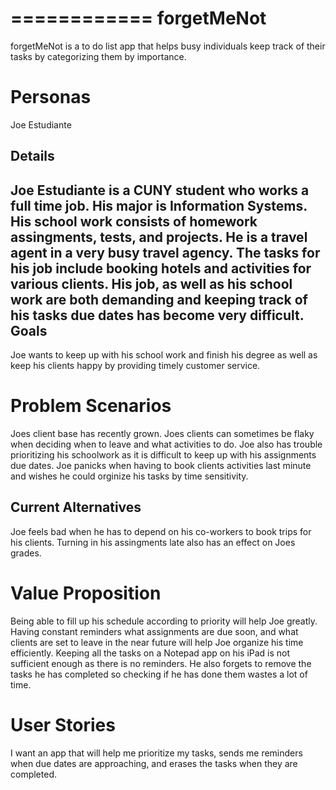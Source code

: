 ============
forgetMeNot
============
forgetMeNot is a to do list app that helps busy individuals keep track of their tasks by categorizing them by importance.

Personas
=========
Joe Estudiante

Details
--------------
Joe Estudiante is a CUNY student who works a full time job.  His major is Information Systems.  His school work consists of homework assingments, tests, and projects.  He is a travel agent in a very busy travel agency.  The tasks for his job include booking hotels and activities for various clients.  His job, as well as his school work are both demanding and keeping track of his tasks due dates has become very difficult.
Goals
---------
Joe wants to keep up with his school work and finish his degree as well as keep his clients happy by providing timely customer service.

Problem Scenarios
=================
Joes client base has recently grown.  Joes clients can sometimes be flaky when deciding when to leave and what activities to do.  Joe also has trouble prioritizing his schoolwork as it is difficult to keep up with his assignments due dates.  Joe panicks when having to book clients activities last minute and wishes he could orginize his tasks by time sensitivity.


Current Alternatives
--------------------
Joe feels bad when he has to depend on his co-workers to book trips for his clients.  Turning in his assingments late also has an effect on Joes grades.

Value Proposition
=================
Being able to fill up his schedule according to priority will help Joe greatly.  Having constant reminders what assignments are due soon, and what clients are set to leave in the near future will help Joe organize his time efficiently.  Keeping all the tasks on a Notepad app on his iPad is not sufficient enough as there is no reminders.  He also forgets to remove the tasks he has completed so checking if he has done them wastes a lot of time.

User Stories
=============
I want an app that will help me prioritize my tasks, sends me reminders when due dates are approaching, and erases the tasks when they are completed.
